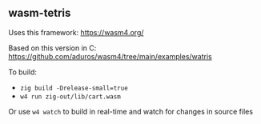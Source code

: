 ## wasm-tetris

Uses this framework: https://wasm4.org/

Based on this version in C: https://github.com/aduros/wasm4/tree/main/examples/watris

To build:
- `zig build -Drelease-small=true`
- `w4 run zig-out/lib/cart.wasm`

Or use `w4 watch` to build in real-time and watch for changes in source files